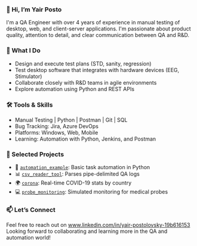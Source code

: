 ### 👋 Hi, I’m Yair Posto

I'm a QA Engineer with over 4 years of experience in manual testing of desktop, web, and client-server applications. I'm passionate about product quality, attention to detail, and clear communication between QA and R&D.

### 🧪 What I Do
- Design and execute test plans (STD, sanity, regression)
- Test desktop software that integrates with hardware devices (EEG, Stimulator)
- Collaborate closely with R&D teams in agile environments
- Explore automation using Python and REST APIs

### 🛠️ Tools & Skills
- Manual Testing | Python | Postman | Git | SQL
- Bug Tracking: Jira, Azure DevOps
- Platforms: Windows, Web, Mobile
- Learning: Automation with Python, Jenkins, and Postman

### 📂 Selected Projects
- 🔁 [`automation_example`](https://github.com/yposto/automation_example): Basic task automation in Python
- 📊 [`csv_reader_tool`](https://github.com/yposto/csv_reader_tool): Parses pipe-delimited QA logs
- 🌍 [`corona`](https://github.com/yposto/corona): Real-time COVID-19 stats by country
- 💻 [`probe_monitoring`](https://github.com/yposto/probe_monitoring): Simulated monitoring for medical probes

### 📫 Let’s Connect
Feel free to reach out on www.linkedin.com/in/yair-postolovsky-19b616153  
Looking forward to collaborating and learning more in the QA and automation world!

